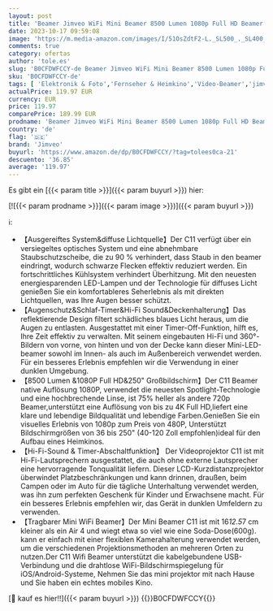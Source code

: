 ```yaml
---
layout: post
title: 'Beamer Jimveo WiFi Mini Beamer 8500 Lumen 1080p Full HD Beamer 250  Display Mini Projektor LCD Heimkino/Outdoor/Kompatibel mit TV Stick/X-Box/DVD/Laptop/Smartphone Kleiner Beamer'
date: 2023-10-17 09:59:08
image: 'https://m.media-amazon.com/images/I/51OsZdtF2-L._SL500_._SL400_.jpg'
comments: true
category: ofertas
author: 'tole.es'
slug: 'B0CFDWFCCY-de Beamer Jimveo WiFi Mini Beamer 8500 Lumen 1080p Full HD...'
sku: 'B0CFDWFCCY-de'
tags: [ 'Elektronik & Foto','Fernseher & Heimkino','Video-Beamer','jimveo','🇩🇪', ]
actualPrice: 119.97 EUR
currency: EUR
price: 119.97
comparePrice: 189.99 EUR
prodname: 'Beamer Jimveo WiFi Mini Beamer 8500 Lumen 1080p Full HD Beamer 250  Display Mini Projektor LCD Heimkino/Outdoor/Kompatibel mit TV Stick/X-Box/DVD/Laptop/Smartphone Kleiner Beamer'
country: 'de'
flag: '🇩🇪'
brand: 'Jimveo'
buyurl: 'https://www.amazon.de/dp/B0CFDWFCCY/?tag=tolees0ca-21'
descuento: '36.85'
average: '119.97'
---
```


Es gibt ein [{{< param title >}}]({{< param buyurl >}}) hier:

[![{{< param prodname >}}]({{< param image >}})]({{< param buyurl >}})

ℹ️:

- 【Ausgereiftes System&diffuse Lichtquelle】Der C11 verfügt über ein versiegeltes optisches System und eine abnehmbare Staubschutzscheibe, die zu 90 % verhindert, dass Staub in den beamer eindringt, wodurch schwarze Flecken effektiv reduziert werden. Ein fortschrittliches Kühlsystem verhindert Überhitzung. Mit den neuesten energiesparenden LED-Lampen und der Technologie für diffuses Licht genießen Sie ein komfortableres Seherlebnis als mit direkten Lichtquellen, was Ihre Augen besser schützt.
- 【Augenschutz&Schlaf-Timer&Hi-Fi Sound&Deckenhalterung】Das reflektierende Design filtert schädliches blaues Licht heraus, um die Augen zu entlasten. Ausgestattet mit einer Timer-Off-Funktion, hilft es, Ihre Zeit effektiv zu verwalten. Mit seinem eingebauten Hi-Fi und 360°-Bildern von vorne, von hinten und von der Decke kann dieser Mini-LED-beamer sowohl im Innen- als auch im Außenbereich verwendet werden. Für ein besseres Erlebnis empfehlen wir die Verwendung in einer dunklen Umgebung.
- 【8500 Lumen &1080P Full HD&250" Großbildschirm】Der C11 Beamer native Auflösung 1080P, verwendet die neuesten Spotlight-Technologie und eine hochbrechende Linse, ist 75% heller als andere 720p Beamer,unterstützt eine Auflösung von bis zu 4K Full HD,liefert eine klare und lebendige Bildqualität und lebendige Farben.Genießen Sie ein visuelles Erlebnis von 1080p zum Preis von 480P, Unterstützt Bildschirmgrößen von 36 bis 250" (40-120 Zoll empfohlen)ideal für den Aufbau eines Heimkinos.
- 【Hi-Fi-Sound & Timer-Abschaltfunktion】 Der Videoprojektor C11 ist mit Hi-Fi-Lautsprechern ausgestattet, die auch ohne externe Lautsprecher eine hervorragende Tonqualität liefern. Dieser LCD-Kurzdistanzprojektor überwindet Platzbeschränkungen und kann drinnen, draußen, beim Campen oder im Auto für die tägliche Unterhaltung verwendet werden, was ihn zum perfekten Geschenk für Kinder und Erwachsene macht. Für ein besseres Erlebnis empfehlen wir, das Gerät in dunklen Umfeldern zu verwenden.
- 【Tragbarer Mini WiFi Beamer】Der Mini Beamer C11 ist mit 16*12.5*7 cm kleiner als ein Air 4 und wiegt etwa so viel wie eine Soda-Dose(600g). kann er einfach mit einer flexiblen Kamerahalterung verwendet werden, um die verschiedenen Projektionsmethoden an mehreren Orten zu nutzen.Der C11 Wifi Beamer unterstützt die kabelgebundene USB-Verbindung und die drahtlose WiFi-Bildschirmspiegelung für iOS/Android-Systeme, Nehmen Sie das mini projektor mit nach Hause und Sie haben ein echtes mobiles Kino.

[🛒 kauf es hier!!]({{< param buyurl >}})
{{<world>}}B0CFDWFCCY{{</world>}}
